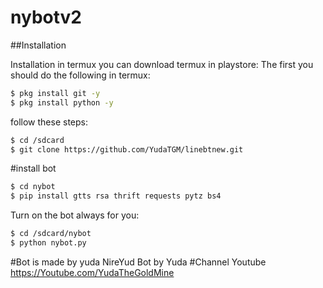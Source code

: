 # nybotv2
##Installation

Installation in termux you can download termux in playstore:
The first you should do the following in termux:
```sh
$ pkg install git -y
$ pkg install python -y
```
follow these steps:
```sh
$ cd /sdcard
$ git clone https://github.com/YudaTGM/linebtnew.git
```
#install bot
```sh
$ cd nybot
$ pip install gtts rsa thrift requests pytz bs4
```
Turn on the bot always for you:
```sh
$ cd /sdcard/nybot
$ python nybot.py
```
#Bot is made by yuda NireYud Bot by Yuda
#Channel Youtube https://Youtube.com/YudaTheGoldMine
